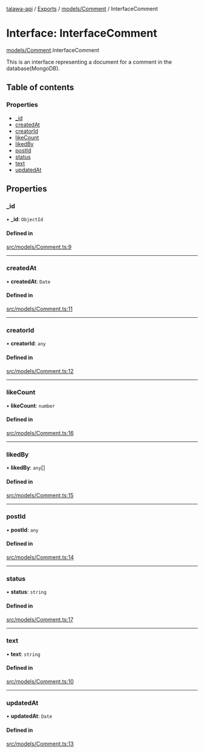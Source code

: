 [talawa-api](../README.md) / [Exports](../modules.md) / [models/Comment](../modules/models_Comment.md) / InterfaceComment

# Interface: InterfaceComment

[models/Comment](../modules/models_Comment.md).InterfaceComment

This is an interface representing a document for a comment in the database(MongoDB).

## Table of contents

### Properties

- [\_id](models_Comment.InterfaceComment.md#_id)
- [createdAt](models_Comment.InterfaceComment.md#createdat)
- [creatorId](models_Comment.InterfaceComment.md#creatorid)
- [likeCount](models_Comment.InterfaceComment.md#likecount)
- [likedBy](models_Comment.InterfaceComment.md#likedby)
- [postId](models_Comment.InterfaceComment.md#postid)
- [status](models_Comment.InterfaceComment.md#status)
- [text](models_Comment.InterfaceComment.md#text)
- [updatedAt](models_Comment.InterfaceComment.md#updatedat)

## Properties

### \_id

• **\_id**: `ObjectId`

#### Defined in

[src/models/Comment.ts:9](https://github.com/PalisadoesFoundation/talawa-api/blob/73679e2/src/models/Comment.ts#L9)

___

### createdAt

• **createdAt**: `Date`

#### Defined in

[src/models/Comment.ts:11](https://github.com/PalisadoesFoundation/talawa-api/blob/73679e2/src/models/Comment.ts#L11)

___

### creatorId

• **creatorId**: `any`

#### Defined in

[src/models/Comment.ts:12](https://github.com/PalisadoesFoundation/talawa-api/blob/73679e2/src/models/Comment.ts#L12)

___

### likeCount

• **likeCount**: `number`

#### Defined in

[src/models/Comment.ts:16](https://github.com/PalisadoesFoundation/talawa-api/blob/73679e2/src/models/Comment.ts#L16)

___

### likedBy

• **likedBy**: `any`[]

#### Defined in

[src/models/Comment.ts:15](https://github.com/PalisadoesFoundation/talawa-api/blob/73679e2/src/models/Comment.ts#L15)

___

### postId

• **postId**: `any`

#### Defined in

[src/models/Comment.ts:14](https://github.com/PalisadoesFoundation/talawa-api/blob/73679e2/src/models/Comment.ts#L14)

___

### status

• **status**: `string`

#### Defined in

[src/models/Comment.ts:17](https://github.com/PalisadoesFoundation/talawa-api/blob/73679e2/src/models/Comment.ts#L17)

___

### text

• **text**: `string`

#### Defined in

[src/models/Comment.ts:10](https://github.com/PalisadoesFoundation/talawa-api/blob/73679e2/src/models/Comment.ts#L10)

___

### updatedAt

• **updatedAt**: `Date`

#### Defined in

[src/models/Comment.ts:13](https://github.com/PalisadoesFoundation/talawa-api/blob/73679e2/src/models/Comment.ts#L13)
